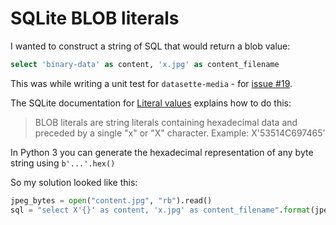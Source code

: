 # SQLite BLOB literals

I wanted to construct a string of SQL that would return a blob value:

```sql
select 'binary-data' as content, 'x.jpg' as content_filename
```

This was while writing a unit test for `datasette-media` - for [issue #19](https://github.com/simonw/datasette-media/issues/19).

The SQLite documentation for [Literal values](https://www.sqlite.org/lang_expr.html#literal_values_constants_) explains how to do this:

> BLOB literals are string literals containing hexadecimal data and preceded by a single "x" or "X" character. Example: X'53514C697465' 

In Python 3 you can generate the hexadecimal representation of any byte string using `b'...'.hex()`

So my solution looked like this:

```python
jpeg_bytes = open("content.jpg", "rb").read()
sql = "select X'{}' as content, 'x.jpg' as content_filename".format(jpeg_bytes.hex())
```
